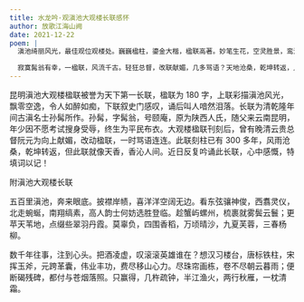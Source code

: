 ```yaml
---
title: 水龙吟·观滇池大观楼长联感怀
author: 放歌江海山阙
date: 2021-12-22
poem: |
  滇池绮丽风光，最佳观位观楼处。巍巍楹柱，鎏金大楷，楹联高著。妙笔生花，空灵胜景，鸾汀鹤渚。更千年青史，英雄伟业，功与过，风吹去。

  寂寞髯翁有幸，一楹联，风流千古。轻狂总督，改联献媚，几多骂语？天地沧桑，乾坤转返，几换楹柱？似天香，天下长联第一，香沁华宇。
---
```


昆明滇池大观楼楹联被誉为天下第一长联，楹联为 180 字，上联彩描滇池风光，飘零空逸，令人如醉如痴，下联叙史门感叹，诵后叫人喑然泪落。长联为清乾隆年间古滇名士孙髯所作。孙髯，字髯翁，号颐庵，原为陕西人氏，随父来云南昆明，年少因不愿考试搜身受辱，终生为平民布衣。大观楼楹联刊刻后，曾有晚清云贵总督阮元为向上献媚，改动楹联，一时骂语连连。此联刻柱已有 300 多年，风雨沧桑，乾坤转返，但此联就像天香，香沁人间。近日反复吟诵此长联，心中感慨，特填词以记！

附滇池大观楼长联

五百里滇池，奔来眼底。披襟岸帻，喜洋洋空阔无边。看东弦骧神俊，西翥灵仪，北走蜿蜒，南翔缟素，高人韵士何妨选胜登临。趁蟹屿螺州，梳裹就雾鬓云鬟；更苹天苇地，点缀些翠羽丹霞。莫辜负，四围香稻，万顷晴沙，九夏芙蓉，三春杨柳。

数千年往事，注到心头。把酒凌虚，叹滚滚英雄谁在？想汉习楼台，唐标铁柱，宋挥玉斧，元跨革囊，伟业丰功，费尽移山心力。尽珠帘画栋，卷不尽朝云暮雨；便断碣残碑，都付与苍烟落照。只赢得，几杵疏钟，半江渔火，两行秋雁，一枕清霜。
